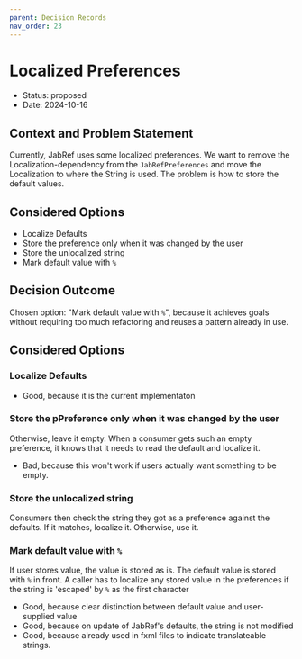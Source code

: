 ```yaml
---
parent: Decision Records
nav_order: 23
---
```

# Localized Preferences

* Status: proposed
* Date: 2024-10-16

## Context and Problem Statement

Currently, JabRef uses some localized preferences. We want to remove the Localization-dependency from the `JabRefPreferences` and move the Localization to where the String is used.
The problem is how to store the default values.

## Considered Options

* Localize Defaults
* Store the preference only when it was changed by the user
* Store the unlocalized string
* Mark default value with `%`

## Decision Outcome

Chosen option: "Mark default value with `%`", because it achieves goals without requiring too much refactoring and reuses a pattern already in use.

## Considered Options

### Localize Defaults

* Good, because it is the current implementaton

### Store the pPreference only when it was changed by the user

Otherwise, leave it empty. When a consumer gets such an empty preference, it knows that it needs to read the default and localize it.

- Bad, because this won't work if users actually want something to be empty.

### Store the unlocalized string

Consumers then check the string they got as a preference against the defaults. If it matches, localize it. Otherwise, use it.

### Mark default value with `%`

If user stores value, the value is stored as is.
The default value is stored with `%` in front.
A caller has to localize any stored value in the preferences if the string is 'escaped' by `%` as the first character

- Good, because clear distinction between default value and user-supplied value
- Good, because on update of JabRef's defaults, the string is not modified
- Good, because already used in fxml files to indicate translateable strings.
